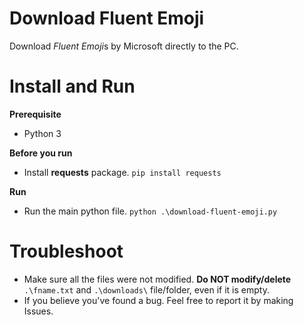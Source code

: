 # Download Fluent Emoji
Download *Fluent Emoji*s by Microsoft directly to the PC.

# Install and Run
**Prerequisite**
* Python 3

**Before you run**
* Install **requests** package. `pip install requests`

**Run**
* Run the main python file. `python .\download-fluent-emoji.py`

# Troubleshoot
* Make sure all the files were not modified.
  **Do NOT modify/delete** `.\fname.txt` and `.\downloads\` file/folder, even if it is empty.
* If you believe you've found a bug. Feel free to report it by making Issues. 
